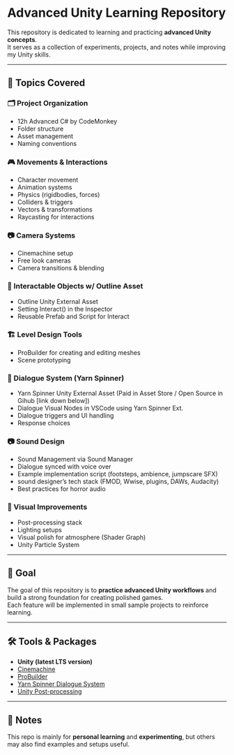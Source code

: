 # Advanced Unity Learning Repository

This repository is dedicated to learning and practicing **advanced Unity concepts**.  
It serves as a collection of experiments, projects, and notes while improving my Unity skills.

---

## 📌 Topics Covered

### 🗂️ Project Organization
- 12h Advanced C# by CodeMonkey
- Folder structure
- Asset management
- Naming conventions

### 🎮 Movements & Interactions
- Character movement
- Animation systems
- Physics (rigidbodies, forces)
- Colliders & triggers
- Vectors & transformations
- Raycasting for interactions

### 📷 Camera Systems
- Cinemachine setup
- Free look cameras
- Camera transitions & blending

### 🏀 Interactable Objects w/ Outline Asset
- Outline Unity External Asset
- Setting Interact() in the Inspector
- Reusable Prefab and Script for Interact

### 🏗️ Level Design Tools
- ProBuilder for creating and editing meshes
- Scene prototyping

### 💬 Dialogue System (Yarn Spinner)
- Yarn Spinner Unity External Asset (Paid in Asset Store / Open Source in Gihub [link down below])
- Dialogue Visual Nodes in VSCode using Yarn Spinner Ext.
- Dialogue triggers and UI handling
- Response choices
  

### 📷 Sound Design
- Sound Management via Sound Manager
- Dialogue synced with voice over
- Example implementation script (footsteps, ambience, jumpscare SFX)
- sound designer’s tech stack (FMOD, Wwise, plugins, DAWs, Audacity)
- Best practices for horror audio

### 🎨 Visual Improvements
- Post-processing stack
- Lighting setups
- Visual polish for atmosphere (Shader Graph)
- Unity Particle System

---

## 🚀 Goal
The goal of this repository is to **practice advanced Unity workflows** and build a strong foundation for creating polished games.  
Each feature will be implemented in small sample projects to reinforce learning.

---

## 🛠️ Tools & Packages
- **Unity (latest LTS version)**
- [Cinemachine](https://docs.unity3d.com/Packages/com.unity.cinemachine@latest)
- [ProBuilder](https://docs.unity3d.com/Packages/com.unity.probuilder@latest)
- [Yarn Spinner Dialogue System](https://github.com/YarnSpinnerTool/YarnSpinner)
- [Unity Post-processing](https://docs.unity3d.com/6000.2/Documentation/Manual/PostProcessingOverview.html)

---

## 📖 Notes
This repo is mainly for **personal learning** and **experimenting**, but others may also find examples and setups useful.
